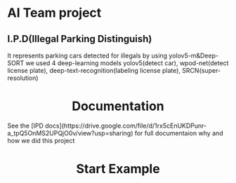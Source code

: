 # AI Team project
## I.P.D(Illegal Parking Distinguish)
It represents parking cars detected for illegals by using yolov5-m&Deep-SORT 
we used 4 deep-learning models yolov5(detect car), wpod-net(detect license plate), deep-text-recognition(labeling license plate), SRCN(super-resolution)

<div align=center><h1>Documentation</h1></div>
See the [IPD docs](https://drive.google.com/file/d/1rx5cEnUKDPunr-a_tpQ5OnMS2UPQjO0v/view?usp=sharing) for full documentaion why and how we did this project 

<div align=center><h1>Start Example</h1></div>

